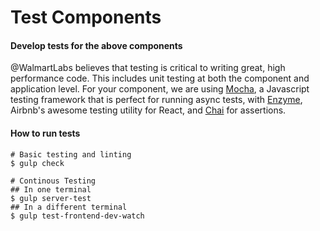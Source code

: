 # Test Components

#### Develop tests for the above components

@WalmartLabs believes that testing is critical to writing great, high performance code. This includes unit testing at both the component and application level. For your component, we are using [Mocha](https://mochajs.org/), a Javascript testing framework that is perfect for running async tests, with [Enzyme](http://airbnb.io/enzyme/docs/guides/mocha.html), Airbnb's awesome testing utility for React, and [Chai](http://chaijs.com/) for assertions.

#### How to run tests

```
# Basic testing and linting
$ gulp check

# Continous Testing
## In one terminal
$ gulp server-test
## In a different terminal
$ gulp test-frontend-dev-watch
```



